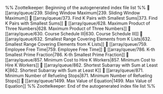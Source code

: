 %% Zoottelkeeper: Beginning of the autogenerated index file list  %%
📄 [[array/queue/239. Sliding Window Maximum|239. Sliding Window Maximum]]
📄 [[array/queue/373. Find K Pairs with Smallest Sums|373. Find K Pairs with Smallest Sums]]
📄 [[array/queue/628. Maximum Product of Three Numbers|628. Maximum Product of Three Numbers]]
📄 [[array/queue/630. Course Schedule III|630. Course Schedule III]]
📄 [[array/queue/632. Smallest Range Covering Elements from K Lists|632. Smallest Range Covering Elements from K Lists]]
📄 [[array/queue/759. Employee Free Time|759. Employee Free Time]]
📄 [[array/queue/786. K-th Smallest Prime Fraction|786. K-th Smallest Prime Fraction]]
📄 [[array/queue/857. Minimum Cost to Hire K Workers|857. Minimum Cost to Hire K Workers]]
📄 [[array/queue/862. Shortest Subarray with Sum at Least K|862. Shortest Subarray with Sum at Least K]]
📄 [[array/queue/871. Minimum Number of Refueling Stops|871. Minimum Number of Refueling Stops]]
📄 [[array/queue/1499. Max Value of Equation|1499. Max Value of Equation]]
%% Zoottelkeeper: End of the autogenerated index file list  %%
